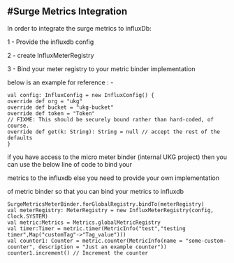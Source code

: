#Surge Metrics Integration
-------------------------------
In order to integrate the surge metrics to influxDb:

1 - Provide the influxdb config 

2 - create InfluxMeterRegistry

3 - Bind your meter registry to your metric binder implementation

below is an example for reference : - 

    val config: InfluxConfig = new InfluxConfig() {
    override def org = "ukg"
    override def bucket = "ukg-bucket"
    override def token = "Token"
    // FIXME: This should be securely bound rather than hard-coded, of course.
    override def get(k: String): String = null // accept the rest of the defaults
    }

if you have access to the micro meter binder (internal UKG project)  then you can use the below line of code to bind your

metrics to the influxdb else you need to provide your own implementation

of metric binder so that you can bind your metrics to influxdb 

    SurgeMetricsMeterBinder.forGlobalRegistry.bindTo(meterRegistry)
    val meterRegistry: MeterRegistry = new InfluxMeterRegistry(config, Clock.SYSTEM)
    val metric:Metrics = Metrics.globalMetricRegistry
    val timer:Timer = metric.timer(MetricInfo("test","testing timer",Map("customTag"->"Tag_value")))
    val counter1: Counter = metric.counter(MetricInfo(name = "some-custom-counter", description = "Just an example counter"))
    counter1.increment() // Increment the counter

